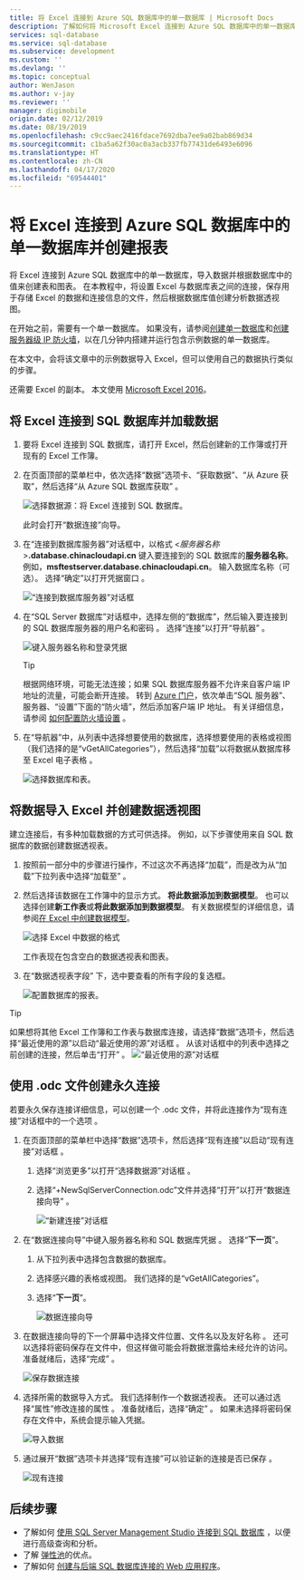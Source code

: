 ```yaml
---
title: 将 Excel 连接到 Azure SQL 数据库中的单一数据库 | Microsoft Docs
description: 了解如何将 Microsoft Excel 连接到 Azure SQL 数据库中的单一数据库。 将数据导入 Excel 以进行报告和数据探索。
services: sql-database
ms.service: sql-database
ms.subservice: development
ms.custom: ''
ms.devlang: ''
ms.topic: conceptual
author: WenJason
ms.author: v-jay
ms.reviewer: ''
manager: digimobile
origin.date: 02/12/2019
ms.date: 08/19/2019
ms.openlocfilehash: c9cc9aec2416fdace7692dba7ee9a02bab869d34
ms.sourcegitcommit: c1ba5a62f30ac0a3acb337fb77431de6493e6096
ms.translationtype: HT
ms.contentlocale: zh-CN
ms.lasthandoff: 04/17/2020
ms.locfileid: "69544401"
---
```

# <a name="connect-excel-to-a-single-database-in-azure-sql-database-and-create-a-report"></a>将 Excel 连接到 Azure SQL 数据库中的单一数据库并创建报表

将 Excel 连接到 Azure SQL 数据库中的单一数据库，导入数据并根据数据库中的值来创建表和图表。 在本教程中，将设置 Excel 与数据库表之间的连接，保存用于存储 Excel 的数据和连接信息的文件，然后根据数据库值创建分析数据透视图。

在开始之前，需要有一个单一数据库。 如果没有，请参阅[创建单一数据库](sql-database-single-database-get-started.md)和[创建服务器级 IP 防火墙](sql-database-server-level-firewall-rule.md)，以在几分钟内搭建并运行包含示例数据的单一数据库。

在本文中，会将该文章中的示例数据导入 Excel，但可以使用自己的数据执行类似的步骤。

还需要 Excel 的副本。 本文使用 [Microsoft Excel 2016](https://products.office.com/)。

## <a name="connect-excel-to-a-sql-database-and-load-data"></a>将 Excel 连接到 SQL 数据库并加载数据

1. 要将 Excel 连接到 SQL 数据库，请打开 Excel，然后创建新的工作簿或打开现有的 Excel 工作簿。
2. 在页面顶部的菜单栏中，依次选择“数据”选项卡、“获取数据”、“从 Azure 获取”，然后选择“从 Azure SQL 数据库获取”    。 

   ![选择数据源：将 Excel 连接到 SQL 数据库。](./media/sql-database-connect-excel/excel_data_source.png)

   此时会打开“数据连接”向导。
3. 在“连接到数据库服务器”对话框中，以格式 <*服务器名称*>**.database.chinacloudapi.cn** 键入要连接到的 SQL 数据库的**服务器名称**。 例如，**msftestserver.database.chinacloudapi.cn**。 输入数据库名称（可选）。 选择“确定”以打开凭据窗口  。

   ![“连接到数据库服务器”对话框](media/sql-database-connect-excel/server-name.png)

4. 在“SQL Server 数据库”对话框中，选择左侧的“数据库”，然后输入要连接到的 SQL 数据库服务器的用户名和密码     。 选择“连接”以打开“导航器”   。 

   ![键入服务器名称和登录凭据](./media/sql-database-connect-excel/connect-to-server.png)

   > [!TIP]
   > 根据网络环境，可能无法连接；如果 SQL 数据库服务器不允许来自客户端 IP 地址的流量，可能会断开连接。 转到 [Azure 门户](https://portal.azure.cn/)，依次单击“SQL 服务器”、服务器、“设置”下面的“防火墙”，然后添加客户端 IP 地址。 有关详细信息，请参阅 [如何配置防火墙设置](sql-database-configure-firewall-settings.md) 。

5. 在“导航器”中，从列表中选择想要使用的数据库，选择想要使用的表格或视图（我们选择的是“vGetAllCategories”），然后选择“加载”以将数据从数据库移至 Excel 电子表格    。

    ![选择数据库和表。](./media/sql-database-connect-excel/select-database-and-table.png)

## <a name="import-the-data-into-excel-and-create-a-pivot-chart"></a>将数据导入 Excel 并创建数据透视图

建立连接后，有多种加载数据的方式可供选择。 例如，以下步骤使用来自 SQL 数据库的数据创建数据透视表。 

1. 按照前一部分中的步骤进行操作，不过这次不再选择“加载”，而是改为从“加载”下拉列表中选择“加载至”    。
2. 然后选择该数据在工作簿中的显示方式。 **将此数据添加到数据模型**。 也可以选择创建**新工作表**或**将此数据添加到数据模型**。 有关数据模型的详细信息，请参阅[在 Excel 中创建数据模型](https://support.office.com/article/Create-a-Data-Model-in-Excel-87E7A54C-87DC-488E-9410-5C75DBCB0F7B)。 

    ![选择 Excel 中数据的格式](./media/sql-database-connect-excel/import-data.png)

    工作表现在包含空白的数据透视表和图表。
3. 在“数据透视表字段”  下，选中要查看的所有字段的复选框。

    ![配置数据库的报表。](./media/sql-database-connect-excel/power-pivot-results.png)

> [!TIP]
> 如果想将其他 Excel 工作簿和工作表与数据库连接，请选择“数据”选项卡，然后选择“最近使用的源”以启动“最近使用的源”对话框    。 从该对话框中的列表中选择之前创建的连接，然后单击“打开”  。
> ![“最近使用的源”对话框](media/sql-database-connect-excel/recent-connections.png)

## <a name="create-a-permanent-connection-using-odc-file"></a>使用 .odc 文件创建永久连接

若要永久保存连接详细信息，可以创建一个 .odc 文件，并将此连接作为“现有连接”对话框中的一个选项  。 

1. 在页面顶部的菜单栏中选择“数据”选项卡，然后选择“现有连接”以启动“现有连接”对话框    。 
   1. 选择“浏览更多”以打开“选择数据源”对话框   。   
   2. 选择“+NewSqlServerConnection.odc”文件并选择“打开”以打开“数据连接向导”    。

      ![“新建连接”对话框](media/sql-database-connect-excel/new-connection.png)

2. 在“数据连接向导”中键入服务器名称和 SQL 数据库凭据  。 选择“**下一页**”。 
   1. 从下拉列表中选择包含数据的数据库。 
   2. 选择感兴趣的表格或视图。 我们选择的是“vGetAllCategories”。
   3. 选择“**下一页**”。 

      ![数据连接向导](media/sql-database-connect-excel/data-connection-wizard.png) 

3. 在数据连接向导的下一个屏幕中选择文件位置、文件名以及友好名称   。 还可以选择将密码保存在文件中，但这样做可能会将数据泄露给未经允许的访问。 准备就绪后，选择“完成”  。 

    ![保存数据连接](media/sql-database-connect-excel/save-data-connection.png)

4. 选择所需的数据导入方式。 我们选择制作一个数据透视表。 还可以通过选择“属性”修改连接的属性  。 准备就绪后，选择“确定”  。 如果未选择将密码保存在文件中，系统会提示输入凭据。 

    ![导入数据](media/sql-database-connect-excel/import-data2.png)

5. 通过展开“数据”选项卡并选择“现有连接”可以验证新的连接是否已保存   。 

    ![现有连接](media/sql-database-connect-excel/existing-connection.png)

## <a name="next-steps"></a>后续步骤

* 了解如何 [使用 SQL Server Management Studio 连接到 SQL 数据库](sql-database-connect-query-ssms.md) ，以便进行高级查询和分析。
* 了解 [弹性池](sql-database-elastic-pool.md)的优点。
* 了解如何 [创建与后端 SQL 数据库连接的 Web 应用程序](../app-service/app-service-web-tutorial-dotnet-sqldatabase.md)。

